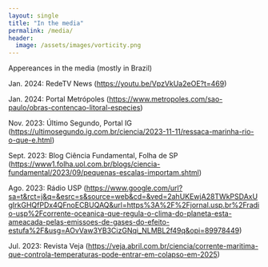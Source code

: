 ```yaml
---
layout: single
title: "In the media"
permalink: /media/
header:
  image: /assets/images/vorticity.png
---
```


Appereances in the media (mostly in Brazil)

Jan.  2024: RedeTV News (https://youtu.be/VpzVkUa2eOE?t=469)

Jan.  2024: Portal Metrópoles (https://www.metropoles.com/sao-paulo/obras-contencao-litoral-especies)

Nov.  2023: Último Segundo, Portal IG (https://ultimosegundo.ig.com.br/ciencia/2023-11-11/ressaca-marinha-rio-o-que-e.html)

Sept. 2023: Blog Ciência Fundamental, Folha de SP (https://www1.folha.uol.com.br/blogs/ciencia-fundamental/2023/09/pequenas-escalas-importam.shtml)

Ago. 2023: Rádio USP (https://www.google.com/url?sa=t&rct=j&q=&esrc=s&source=web&cd=&ved=2ahUKEwjA28TWkPSDAxUgIrkGHQfPDx4QFnoECBUQAQ&url=https%3A%2F%2Fjornal.usp.br%2Fradio-usp%2Fcorrente-oceanica-que-regula-o-clima-do-planeta-esta-ameacada-pelas-emissoes-de-gases-do-efeito-estufa%2F&usg=AOvVaw3YB3CizGNqi_NLMBL2f49q&opi=89978449)

Jul.  2023: Revista Veja (https://veja.abril.com.br/ciencia/corrente-maritima-que-controla-temperaturas-pode-entrar-em-colapso-em-2025)
